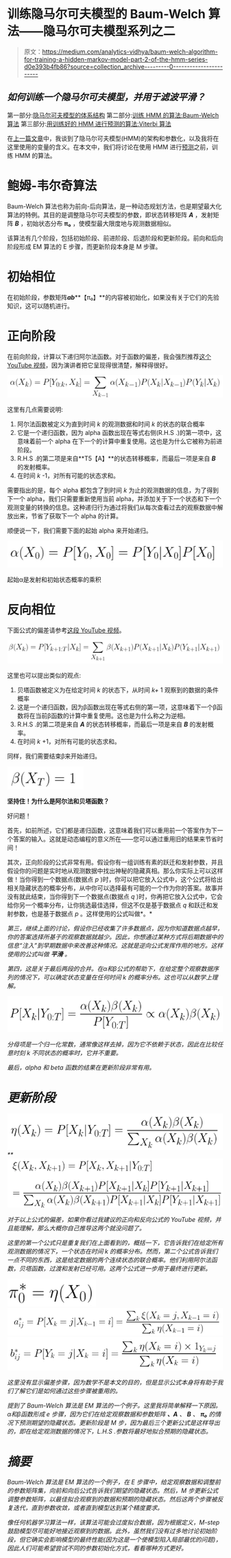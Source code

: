 # 训练隐马尔可夫模型的 Baum-Welch 算法——隐马尔可夫模型系列之二

> 原文：<https://medium.com/analytics-vidhya/baum-welch-algorithm-for-training-a-hidden-markov-model-part-2-of-the-hmm-series-d0e393b4fb86?source=collection_archive---------0----------------------->

## *如何训练一个隐马尔可夫模型，并用于滤波平滑？*

第一部分:[隐马尔可夫模型的体系结构](/@rmwkwok/hidden-markov-model-part-1-of-the-hmm-series-3f7fea28a08)
第二部分:[训练 HMM 的算法:Baum-Welch 算法](/@rmwkwok/baum-welch-algorithm-for-training-a-hidden-markov-model-part-2-of-the-hmm-series-d0e393b4fb86)
第三部分:[用训练好的 HMM 进行预测的算法:Viterbi 算法](/@rmwkwok/viterbi-algorithm-for-prediction-with-hmm-part-3-of-the-hmm-series-6466ce2f5dc6)

在[上一篇文章](/@rmwkwok/hidden-markov-model-part-1-of-the-hmm-series-3f7fea28a08)中，我谈到了隐马尔可夫模型(HMM)的架构和参数化，以及我将在这里使用的变量的含义。在本文中，我们将讨论在使用 HMM 进行[预测](/@rmwkwok/viterbi-algorithm-for-prediction-with-hmm-part-3-of-the-hmm-series-6466ce2f5dc6)之前，训练 HMM 的算法。

# 鲍姆-韦尔奇算法

Baum-Welch 算法也称为前向-后向算法，是一种动态规划方法，也是期望最大化算法的特例。其目的是调整隐马尔可夫模型的参数，即状态转移矩阵 ***A*** ，发射矩阵 ***B*** ，初始状态分布 **π₀** ，使模型最大限度地与观测数据相似。

该算法有几个阶段，包括初始阶段、前进阶段、后退阶段和更新阶段。前向和后向阶段形成 EM 算法的 E 步骤，而更新阶段本身是 M 步骤。

# 初始相位

在初始阶段，参数矩阵***a******b*****【π₀】**的内容被初始化，如果没有关于它们的先验知识，这可以随机进行。

# 正向阶段

在前向阶段，计算以下递归阿尔法函数。对于函数的偏差，我会强烈推荐[这个 YouTube 视频](https://www.youtube.com/watch?v=M7afek1nEKM)，因为演讲者把它呈现得很清楚，解释得很好。

![](img/11056fbf4420d8496ffe1e5214e045f3.png)

这里有几点需要说明:

1.  阿尔法函数被定义为直到时间 *k* 的观测数据和时间 *k* 的状态的联合概率
2.  它是一个递归函数，因为 alpha 函数出现在等式右侧(R.H.S .)的第一项中，这意味着前一个 alpha 在下一个的计算中重复使用。这也是为什么它被称为前进阶段。
3.  R.H.S .的第二项是来自**T5【A】**的状态转移概率，而最后一项是来自 ***B*** 的发射概率。
4.  在时间 *k* -1，对所有可能的状态求和。

需要指出的是，每个 alpha 都包含了到时间 *k* 为止的观测数据的信息，为了得到下一个 alpha，我们只需要重新使用当前 alpha，并添加关于下一个状态和下一个观测变量的转换的信息。这种递归行为通过将我们从每次查看过去的观察数据中解放出来，节省了获取下一个 alpha 的计算。

顺便说一下，我们需要下面的起始 alpha 来开始递归。

![](img/9c6f2a9a417c3ffa1b05b23eb140fdf8.png)

起始α是发射和初始状态概率的乘积

# 反向相位

下面公式的偏差请参考[这段 YouTube 视频](https://www.youtube.com/watch?v=jwYuki9GgJo)。

![](img/5ac66685aca828493c9925a335e2554c.png)

这里也可以提出类似的观点:

1.  贝塔函数被定义为在给定时间 *k* 的状态下，从时间 *k+* 1 观察到的数据的条件概率
2.  这是一个递归函数，因为β函数出现在等式右侧的第一项，这意味着下一个β函数将在当前β函数的计算中重复使用。这也是为什么称之为逆相。
3.  R.H.S .的第二项是来自 ***A*** 的状态转移概率，而最后一项是来自 ***B*** 的发射概率。
4.  在时间 *k* +1，对所有可能的状态求和。

同样，我们需要结束β来开始递归。

![](img/a6fb4f56d23cbccdad83e77fb8b2eba3.png)

**坚持住！为什么是阿尔法和贝塔函数？**

好问题！

首先，如前所述，它们都是递归函数，这意味着我们可以重用前一个答案作为下一个答案的输入。这就是动态编程的意义所在——您可以通过重用旧的结果来节省时间！

其次，正向阶段的公式非常有用。假设你有一组训练有素的跃迁和发射参数，并且假设你的问题是实时地从观测数据中找出神秘的隐藏真相。那么你实际上可以这样做！当你得到一个数据点(数据点 *p* )时，你可以把它放入公式中，这个公式将给出相关隐藏状态的概率分布，从中你可以选择最有可能的一个作为你的答案。故事并没有就此结束，当你得到下一个数据点(数据点 *q* )时，你再把它放入公式中，它会给你另一个概率分布，让你挑选最佳选择，但这不仅是基于数据点 *q* 和跃迁和发射参数，也是基于数据点 *p* 。这样使用的公式叫做*。*

*第三，继续上面的讨论，假设你已经收集了许多数据点，因为你知道数据点越早，你的答案选择所基于的观察数据就越少。因此，你想通过某种方式将后期数据中的信息“注入”到早期数据中来改善这种情况。这就是逆向公式发挥作用的地方。这样使用的公式叫做 ***平滑*** 。*

*第四，这是关于最后两段的合并。在α和β公式的帮助下，在给定整个观察数据序列的情况下，可以确定状态变量在任何时间 *k* 的概率分布。这也可以从数学上理解。*

*![](img/a9eca5c2ea3f301649029016e43479bd.png)*

*分母项是一个归一化常数，通常像这样去掉，因为它不依赖于状态，因此在比较任意时刻 k 不同状态的概率时，它并不重要。*

*最后，alpha 和 beta 函数的结果在更新阶段非常有用。*

# *更新阶段*

*![](img/96dd87d4222780f3c3b150216c7c6360.png)**![](img/5cb18e578ae84f47086da874c97a81b9.png)*

*对于以上公式的偏差，如果你看过我建议的正向和反向公式的 YouTube 视频，并且能理解，那么大概你自己推导这两个就没问题了。*

*这里的第一个公式只是重复我们在上面看到的，概括一下，它告诉我们在给定所有观测数据的情况下，一个状态在时间 *k* 的概率分布。然而，第二个公式告诉我们一点不同的东西，这是给定数据的两个连续状态的联合概率。他们利用阿尔法函数，贝塔函数，过渡和发射已经可用。这两个公式进一步用于最终进行更新。*

*![](img/52d7277dffbd58318d6c67d654260316.png)**![](img/63038f3c33130bdc6612ff136fb2a1a6.png)**![](img/1dbbc40ac1c135f3eef5202c78f8f5b1.png)*

*这里没有显示偏差步骤，因为数学不是本文的目的，但是显示公式本身将有助于我们了解它们是如何通过这些步骤被重用的。*

*提到了 Baum-Welch 算法是 EM 算法的一个例子。这里我将简单解释一下原因。α和β函数形成 e 步骤，因为它们在给定观察数据和参数矩阵 ***、A*** 、 ***B*** 、 **π₀** 的情况下预测期望的隐藏状态。更新阶段是 M 步，因为最后三个更新公式是这样导出的，即在给定观测数据的情况下，L.H.S .参数将最好地拟合预期的隐藏状态。*

# *摘要*

*Baum-Welch 算法是 EM 算法的一个例子，在 E 步骤中，给定观察数据和调整前的参数矩阵集，向前和向后公式告诉我们期望的隐藏状态。然后，M 步更新公式调整参数矩阵，以最佳拟合观察到的数据和预期的隐藏状态。然后这两个步骤被反复迭代，直到参数收敛，或者直到模型达到某个精度要求。*

*像任何机器学习算法一样，该算法可能会过度拟合数据，因为根据定义，M-step 鼓励模型尽可能好地接近观察到的数据。此外，虽然我们没有过多地讨论初始阶段，但它确实会影响模型的最终性能(因为这是一个使模型陷入局部最优的问题)，因此人们可能希望尝试不同的参数初始化方式，看看哪种方式更好。*